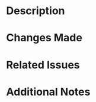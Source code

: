 # Description
<!-- Describe the purpose of this pull request -->

# Changes Made
<!-- Provide a brief overview of the changes implemented in this pull request -->

# Related Issues
<!-- If this pull request resolves any GitHub issues, reference them here -->

# Additional Notes
<!-- Any additional information or context about the pull request -->
